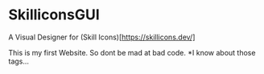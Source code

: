 # SkilliconsGUI
A Visual Designer for (Skill Icons)[https://skillicons.dev/]

This is my first Website. So dont be mad at bad code.
*I know about those <img> tags...